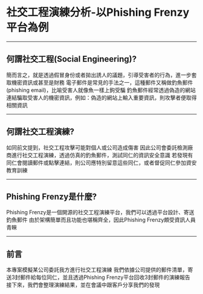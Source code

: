 # 社交工程演練分析-以Phishing Frenzy平台為例

----
## 何謂社交工程(Social Engineering)?
簡而言之，就是透過假冒身份或者拋出誘人的議題，引導受害者的行為，進一步套取機密資訊或甚至是財務
電子郵件是常見的手法之一，這種郵件又稱做釣魚郵件(phishing email)，比喻受害人就像魚一樣上鉤受騙
釣魚郵件經常透過偽造的網站連結騙取受害人的機密資訊，例如：偽造的網站上輸入重要資訊，則攻擊者便取得相關資訊

----
## 何謂社交工程演練?
如同前文提到，社交工程攻擊可能對個人或公司造成傷害
因此公司會委託檢測廠商進行社交工程演練，透過仿真的釣魚郵件，測試同仁的資訊安全意識
若發現有同仁會閱讀郵件或點擊連結，則公司應特別留意這些同仁，或者督促同仁參加資安教育訓練

----
## Phishing Frenzy是什麼?
Phishing Frenzy是一個開源的社交工程演練平台，我們可以透過平台設計、寄送釣魚郵件
由於架構簡單而且功能也堪稱齊全，因此Phishing Frenzy頗受資訊人員青睞

----
## 前言
本專案模擬某公司委託我方進行社交工程演練
我們依據公司提供的郵件清單，寄送3封郵件給每位同仁，並且透過Phishing Frenzy平台回收3封郵件的演練報告
接下來，我們會整理演練結果，並在會議中跟客戶分享我們的發現
